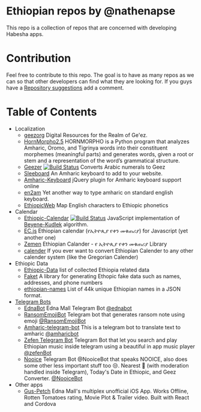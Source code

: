 Ethiopian repos by @nathenapse
==============================

This repo is a collection of repos that are concerned with developing Habesha apps.

# Contribution

Feel free to contribute to this repo. The goal is to have as many repos as we can so that other developers can find what they are looking for. If you guys have a [Repository suggestions](https://github.com/ethiopian/repos/issues/new) add a comment.

# Table of Contents

- Localization
  - [geezorg](https://github.com/geezorg) Digital Resources for the Realm of Ge'ez.
  - [HornMorpho2.5](https://github.com/adamsamson/HornMorpho2.5) 
  HORNMORPHO is a Python program that analyzes Amharic, Oromo, and Tigrinya words into their constituent morphemes (meaningful parts) and generates words, given a root or stem and a representation of the word’s grammatical structure.
  - [Geezer](https://github.com/moe-szyslak/Geezer) [![Build Status](https://travis-ci.org/utopiaio/Geezer.svg?branch=master)](https://travis-ci.org/utopiaio/Geezer)
  Converts Arabic numerals to Geez
  - [Sleeboard](https://github.com/sleeboard/sleeboard) An Amharic keyboard to add to your website.
  - [Amharic-Keyboard](https://github.com/dawityise/Amharic-Keyboard) jQuery plugin for Amharic keyboard support online
  - [en2am](https://github.com/misgeatgit/en2am) Yet another way to type amharic on standard english keyboard.
  - [EthiopicWeb](https://github.com/tedinega/EthiopicWeb) Map English characters to Ethiopic phonetics
- Calendar
  - [Ethiopic-Calendar](https://github.com/moe-szyslak/Ethiopic-Calendar) [![Build Status](https://travis-ci.org/utopiaio/Ethiopic-Calendar.svg?branch=master)](https://travis-ci.org/utopiaio/Ethiopic-Calendar)
  JavaScript implementation of [Beyene-Kudlek](http://geez.org/Calendars/) algorithm.
  - [EC.js](https://github.com/b3rew/EC.Js) Ethiopian calendar (የኢትዮጲያ የቀን መቁጠሪያ) for Javascript (yet another one)
  - [Zemen](https://github.com/m3hari/zemen) Ethiopian Calander - የ ኢትዮጲያ የቀን መቁጠሪያ Library
  - [calender](https://github.com/andegna/calender) If you ever want to convert Ethiopian Calender to any other calender system (like the Gregorian Calender)
- Ethiopic Data
  - [Ethiopic-Data](https://github.com/b3rew/ethiopic-data) list of collected Ethiopia related data
  - [Faket](https://github.com/m3hari/faket) A library for generating Ethopic fake data such as names, addresses, and phone numbers
  - [ethiopian-names](https://github.com/yonihahasis/ethiopian-names) List of 44k unique Ethiopian names in a JSON format.
- [Telegram Bots](https://telegram.org)
  - [EdnaBot](https://github.com/ntgx/EdnaBot) Edna Mall Telegram Bot [@ednabot](https://telegram.me/EdnaBot)
  - [RansomEmojiBot](https://github.com/ntgx/RansomEmojiBot) Telegram bot that generates ransom note using emoji [@RansomEmojiBot](https://telegram.me/RansomEmojiBot)
  - [Amharic-telegram-bot](https://github.com/nathenapse/Amharic-telegram-bot) This is a telegram bot to translate text to amharic [@amharicbot](https://telegram.me/AmharicBot)
  - [Zefen Telegram Bot](https://github.com/b3rew/zefen-bot) Telegram Bot that let you search and play Ethiopian music inside telegram using a beautiful in app music player [@zefenBot](https://telegram.me/zefenBot)
  - [Nooice](https://github.com/moe-szyslak/Nooice) Telegram Bot @NooiceBot that speaks NOOICE, also does some other less important stuff too 😒. Nearest 🏧 (with moderation handled inside Telegram), Today's Date in Ethiopic, and Geez Converter. [@NooiceBot](https://telegram.me/NooiceBot)
- Other apps
  - [Gus-Petch](https://github.com/moe-szyslak/Gus-Petch)
  Edna Mall's multiplex unofficial iOS App. Works Offline, Rotten Tomatoes rating, Movie Plot & Trailer video. Built with React and Cordova
